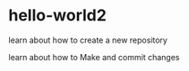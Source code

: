 # hello-world2
learn about how to create a new repository

learn about how to Make and commit changes

